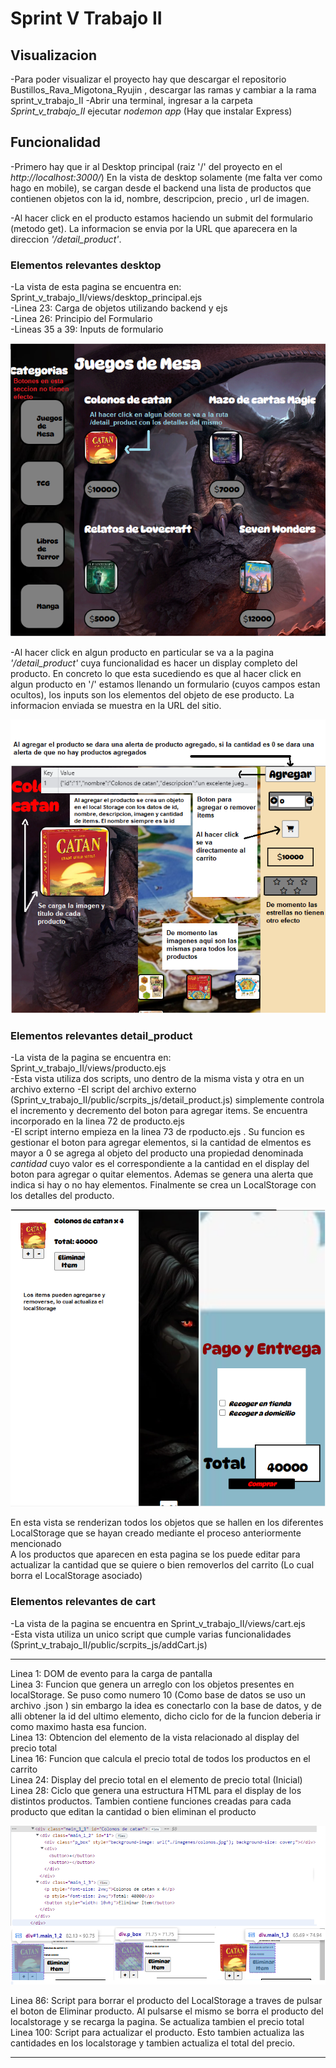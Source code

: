 # Sprint V Trabajo II

## Visualizacion
-Para poder visualizar el proyecto hay que descargar el repositorio Bustillos_Rava_Migotona_Ryujin , descargar las ramas y cambiar a la rama sprint_v_trabajo_II
-Abrir una terminal, ingresar a la carpeta *Sprint_v_trabajo_II* ejecutar *nodemon app* (Hay que instalar Express)

## Funcionalidad
-Primero hay que ir al Desktop principal (raiz '/' del proyecto en el *http://localhost:3000/*) En la vista de desktop solamente (me falta ver como hago en mobile), se cargan desde el backend una lista de productos que contienen objetos con la id, nombre, descripcion, precio , url de imagen.

-Al hacer click en el producto estamos haciendo un submit del formulario (metodo get). La informacion se envia por la URL que aparecera en la direccion *'/detail_product'*.

### Elementos relevantes desktop

-La vista de esta pagina se encuentra en: Sprint_v_trabajo_II/views/desktop_principal.ejs<br />
-Linea 23: Carga de objetos utilizando backend y ejs<br />
-Linea 26: Principio del Formulario<br />
-Lineas 35 a 39: Inputs de formulario<br />


![desktop](imagenes_repo/desktop.png)

-Al hacer click en algun producto en particular se va a la pagina *'/detail_product'* cuya funcionalidad es hacer un display completo del producto. En concreto lo que esta  sucediendo es que al hacer click en algun producto en '/' estamos llenando un formulario (cuyos campos estan ocultos), los inputs son los elementos del objeto de ese producto. La informacion enviada se muestra en la URL del sitio.

![detail_product](imagenes_repo/detail_product.png)

### Elementos relevantes detail_product
-La vista de la pagina se encuentra en: Sprint_v_trabajo_II/views/producto.ejs<br />
-Esta vista utiliza dos scripts, uno dentro de la misma vista y otra en un archivo externo
-El script del archivo externo (Sprint_v_trabajo_II/public/scrpits_js/detail_product.js) simplemente controla el incremento y decremento del boton para agregar items. Se encuentra incorporado en la linea 72 de producto.ejs<br />
-El script interno empieza en la linea 73 de rpoducto.ejs . Su funcion es gestionar el boton para agregar elementos, si la cantidad de elmentos es mayor a 0 se agrega al objeto del producto una propiedad denominada *cantidad* cuyo valor es el correspondiente a la cantidad en el display del boton para agregar o quitar elementos. Ademas se genera una alerta que indica si hay o no hay elementos. Finalmente se crea un LocalStorage con los detalles del producto.<br />

![detail_product](imagenes_repo/cart.png)

En esta vista se renderizan todos los objetos que se hallen en los diferentes LocalStorage que se hayan creado mediante el proceso anteriormente mencionado<br/>
A los productos que aparecen en esta pagina se los puede editar para actualizar la cantidad que se quiere o bien removerlos del carrito (Lo cual borra el LocalStorage asociado)

### Elementos relevantes de cart
-La vista de la pagina se encuentra en Sprint_v_trabajo_II/views/cart.ejs<br />
-Esta vista utiliza un unico script que cumple varias funcionalidades (Sprint_v_trabajo_II/public/scrpits_js/addCart.js)

---
Linea 1: DOM de evento para la carga de pantalla<br />
Linea 3: Funcion que genera un arreglo con los objetos presentes en localStorage. Se puso como numero 10 (Como base de datos se uso un archivo .json ) sin embargo la idea es conectarlo con la base de datos, y de alli obtener la id del ultimo elemento, dicho ciclo for de la funcion deberia ir como maximo hasta esa funcion.<br />
Linea 13: Obtencion del elemento de la vista relacionado al display del precio total<br />
Linea 16: Funcion que calcula el precio total de todos los productos en el carrito<br />
Linea 24: Display del precio total en el elemento de precio total (Inicial)<br />
Linea 28: Ciclo que genera una estructura HTML para el display de los distintos productos. Tambien contiene funciones creadas para cada producto que editan la cantidad o bien eliminan el producto<br />

![explained_cart](imagenes_repo/explained_cart.png)

Linea 86: Script para borrar el producto del LocalStorage a traves de pulsar el boton de Eliminar producto. Al pulsarse el mismo se borra el producto del localstorage y se recarga la pagina. Se actualiza tambien el precio total<br/>
Linea 100: Script para actualizar el producto. Esto tambien actualiza las cantidades en los localstorage y tambien actualiza el total del precio.



---



